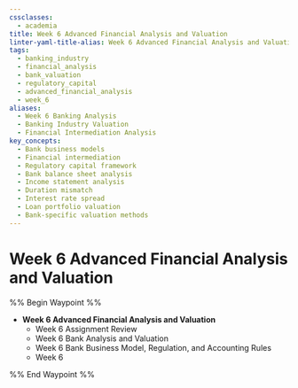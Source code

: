 ```yaml
---
cssclasses:
  - academia
title: Week 6 Advanced Financial Analysis and Valuation
linter-yaml-title-alias: Week 6 Advanced Financial Analysis and Valuation
tags:
  - banking_industry
  - financial_analysis
  - bank_valuation
  - regulatory_capital
  - advanced_financial_analysis
  - week_6
aliases:
  - Week 6 Banking Analysis
  - Banking Industry Valuation
  - Financial Intermediation Analysis
key_concepts:
  - Bank business models
  - Financial intermediation
  - Regulatory capital framework
  - Bank balance sheet analysis
  - Income statement analysis
  - Duration mismatch
  - Interest rate spread
  - Loan portfolio valuation
  - Bank-specific valuation methods
---
```


# Week 6 Advanced Financial Analysis and Valuation

%% Begin Waypoint %%

- **Week 6 Advanced Financial Analysis and Valuation**
	- Week 6 Assignment Review
	- Week 6 Bank Analysis and Valuation
	- Week 6 Bank Business Model, Regulation, and Accounting Rules
	- Week 6

%% End Waypoint %%
